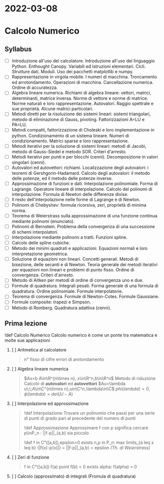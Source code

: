 # 2022-03-08
# Calcolo Numerico
## Syllabus
- [ ] Introduzione all'uso del calcolatore. Introduzione all'uso del linguaggio Python. Enthought Canopy. Variabili ed istruzioni elementari. Cicli. Strutture dati. Moduli. Uso dei pacchetti matplotlib e numpy.
- [ ] Rappresentazione in virgola mobile. I numeri di macchina. Troncamento ed arrotondamento. Operazioni di macchina. Cancellazione numerica. Ordine di accuratezza.
- [ ] Algebra lineare numerica. Richiami di algebra lineare: vettori, matrici, determinanti, matrice inversa. Norme di vettore e norme di matrice. Norme naturali e loro rappresentazione. Autovalori. Raggio spettrale e sue proprietà. Alcune matrici particolari.
- [ ] Metodi diretti per la risoluzione dei sistemi lineari: sistemi triangolari, metodo di eliminazione di Gauss, pivoting. Fattorizzazioni A=LU e PA=LU.
- [ ] Metodi compatti, fattorizzazione di Choleski e loro implementazione in python. Condizionamento di un sistema lineare. Numeri di condizionamento. Matrici sparse e loro rappresentazione.
- [ ] Metodi iterativi per la soluzione di sistemi lineari: metodi di Jacobi, metodo di Gauss-Siedel e metodo SOR. Criteri d'arresto.
- [ ] Metodi iterativi per punti e per blocchi (cenni). Decomposizione in valori singolari (cenni).
- [ ] Autovalori ed autovettori: richiami. Localizzazione degli autovalori: i teoremi di Gershgorin-Hadamard. Calcolo degli autovalori: il metodo delle potenze, ed il metodo delle potenze inverse.
- [ ] Approssimazione di funzioni e dati. Interpolazione polinomiale. Forma di Lagrange. Operatore lineare di interpolazione. Calcolo del polinomi di interpolazione. Formula di Newton delle differenze divise.
- [ ] Il resto dell'interpolazione nelle forme di Lagrange e di Newton.
- [ ] Polinomi di Chebyshev: formula ricorsiva, zeri, proprietà di minima norma.
- [ ] Teorema di Weierstrass sulla approssimazione di una funzione continua mediante polinomi (enunciato).
- [ ] Polinomi di Bernstein. Problema della convergenza di una successione di schemi interpolatori.
- [ ] Interpolazione mediante polinomi a tratti. Funzioni spline.
- [ ] Calcolo delle spline cubiche.
- [ ] Metodo dei minimi quadrati e applicazioni. Equazioni normali e loro interpretazione geometrica.
- [ ] Soluzione di equazioni non lineari. Concetti generali. Metodi di bisezione, delle secanti e di Newton. Teoria generale dei metodi iterativi per equazioni non lineari e problemi di punto fisso. Ordine di convergenza. Criteri d'arresto.
- [ ] Metodo di Aitken per metodi di ordine di convergenza uno e due.
- [ ] Formule di quadratura. Integrali pesati. Forma generale di una formula di quadratura. Ordine polinomiale. Formule interpolatorie.
- [ ] Teorema di convergenza. Formule di Newton-Cotes. Formule Gaussiane.
- [ ] Formule composite: trapezi e Simpson.
- [ ] Metodo di Romberg. Quadratura adattiva (cenni).
## Prima lezione
!def Calcolo Numerico
Calcolo numerico è come un ponte tra matematica e molte sue applicazioni

1. [ ] Aritmetica al calcolatore
   > n° fisso di cifre
   > errori di arotondamento
2. [ ] Algebra lineare numerica
   > $Ax=b A\in\R^{n\times n}, x\in\R^n,b\in\R^n$
   > Metodo di riduzione
   > Calcolo di **autovalori** ed **autovettori**
   > $Au=\lambda u\;\;A\in\C^{n\times n},uin\C^n,\lambda\in\C$
   > $phi(lambda)=0,\phi(lambda)=det(\lambda I-A)$
3. [ ] Interpolazione ed approssimazione
   > !def Interpolazione
   > Trovare un polinomio che passi per una serie di punti di grado pari al precedente del numero di punti
   > 
   > !def Approssimazione
   > Approssimare f con p significa cercare p\inP_n : ||f-p||_(a,b) sia piccolo
   > 
   > !def
   > f in C°([a,b]),epsilon>0 exists n,p in P_n:
   > max limits_{a leq x leq b} {|f(x)-p(x)|} = ||f-p||_(a,b) < epsilon _(Th. di Weierstrass)_
4. [ ] Zeri di funzione
   > f in C°([a,b])
   > f(a) point f(b) < 0
   > exists alpha: f(alpha) = 0
5. [ ] Calcolo (approssimato) di integrali (Fromula di quadratura)
